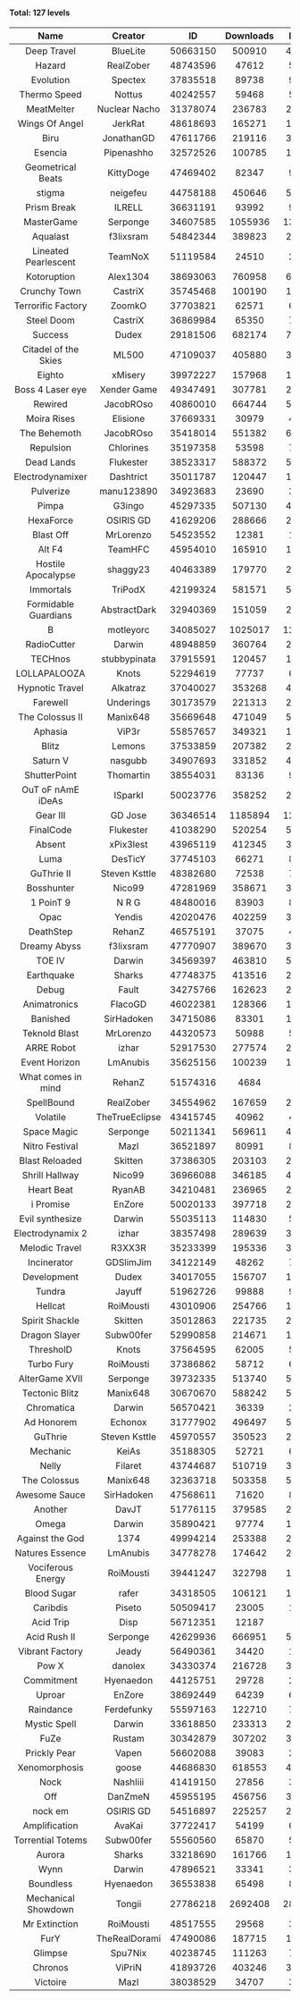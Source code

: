 #### Total: 127 levels

| Name | Creator | ID | Downloads | Likes |
|:---:|:---:|:---:|:---:|:---:|
| Deep Travel | BlueLite | 50663150 | 500910 | 45135
| Hazard | RealZober | 48743596 | 47612 | 5160
| Evolution | Spectex | 37835518 | 89738 | 9009
| Thermo Speed | Nottus | 40242557 | 59468 | 5549
| MeatMelter | Nuclear Nacho | 31378074 | 236783 | 25046
| Wings Of Angel | JerkRat | 48618693 | 165271 | 17119
| Biru | JonathanGD | 47611766 | 219116 | 30272
| Esencia | Pipenashho | 32572526 | 100785 | 12232
| Geometrical Beats | KittyDoge | 47469402 | 82347 | 9927
| stigma | neigefeu | 44758188 | 450646 | 52072
| Prism Break | ILRELL | 36631191 | 93992 | 9918
| MasterGame | Serponge | 34607585 | 1055936 | 130396
| Aqualast | f3lixsram | 54842344 | 389823 | 26155
| Lineated Pearlescent | TeamNoX | 51119584 | 24510 | 2940
| Kotoruption | Alex1304 | 38693063 | 760958 | 67814
| Crunchy Town | CastriX | 35745468 | 100190 | 13816
| Terrorific Factory | ZoomkO | 37703821 | 62571 | 6252
| Steel Doom | CastriX | 36869984 | 65350 | 7944
| Success | Dudex | 29181506 | 682174 | 77635
| Citadel of the Skies | ML500 | 47109037 | 405880 | 32406
| Eighto | xMisery | 39972227 | 157968 | 13873
| Boss 4 Laser eye | Xender Game | 49347491 | 307781 | 26639
| Rewired | JacobROso | 40860010 | 664744 | 50986
| Moira Rises | Elisione | 37669331 | 30979 | 4619
| The Behemoth | JacobROso | 35418014 | 551382 | 64403
| Repulsion | Chlorines | 35197358 | 53598 | 7120
| Dead Lands | Flukester | 38523317 | 588372 | 59891
| Electrodynamixer | Dashtrict | 35011787 | 120447 | 16781
| Pulverize | manu123890 | 34923683 | 23690 | 3706
| Pimpa | G3ingo | 45297335 | 507130 | 42264
| HexaForce | OSIRIS GD | 41629206 | 288666 | 22587
| Blast Off | MrLorenzo | 54523552 | 12381 | 1351
| Alt F4 | TeamHFC | 45954010 | 165910 | 13803
| Hostile Apocalypse | shaggy23 | 40463389 | 179770 | 25853
| Immortals | TriPodX | 42199324 | 581571 | 51345
| Formidable Guardians | AbstractDark | 32940369 | 151059 | 21708
| B | motleyorc | 34085027 | 1025017 | 124232
| RadioCutter | Darwin | 48948859 | 360764 | 25666
| TECHnos | stubbypinata | 37915591 | 120457 | 13656
| LOLLAPALOOZA | Knots | 52294619 | 77737 | 6749
| Hypnotic Travel | Alkatraz | 37040027 | 353268 | 48572
| Farewell | Underings | 30173579 | 221313 | 28147
| The Colossus II | Manix648 | 35669648 | 471049 | 52033
| Aphasia | ViP3r | 55857657 | 349321 | 17188
| Blitz | Lemons | 37533859 | 207382 | 24937
| Saturn V | nasgubb | 34907693 | 331852 | 41251
| ShutterPoint | Thomartin | 38554031 | 83136 | 9535
| OuT oF nAmE iDeAs | ISparkI | 50023776 | 358252 | 28087
| Gear III | GD Jose | 36346514 | 1185894 | 120583
| FinalCode | Flukester | 41038290 | 520254 | 51232
| Absent | xPix3lest | 43965119 | 412345 | 31946
| Luma | DesTicY | 37745103 | 66271 | 8310
| GuThrie II | Steven Ksttle | 48382680 | 72538 | 7464
| Bosshunter | Nico99 | 47281969 | 358671 | 31867
| 1 PoinT 9 | N R G | 48480016 | 83903 | 8186
| Opac | Yendis | 42020476 | 402259 | 39570
| DeathStep | RehanZ | 46575191 | 37075 | 4108
| Dreamy Abyss | f3lixsram | 47770907 | 389670 | 31002
| TOE IV | Darwin | 34569397 | 463810 | 54027
| Earthquake  | Sharks | 47748375 | 413516 | 23103
| Debug | Fault | 34275766 | 162623 | 20032
| Animatronics | FlacoGD | 46022381 | 128366 | 13267
| Banished | SirHadoken | 34715086 | 83301 | 10485
| Teknold Blast | MrLorenzo | 44320573 | 50988 | 5086
| ARRE Robot | izhar | 52917530 | 277574 | 26060
| Event Horizon | LmAnubis | 35625156 | 100239 | 12136
| What comes in mind | RehanZ | 51574316 | 4684 | 451
| SpellBound | RealZober | 34554962 | 167659 | 22630
| Volatile | TheTrueEclipse | 43415745 | 40962 | 4153
| Space Magic | Serponge | 50211341 | 569611 | 47690
| Nitro Festival | Mazl | 36521897 | 80991 | 8571
| Blast Reloaded | Skitten | 37386305 | 203103 | 22073
| Shrill Hallway | Nico99 | 36966088 | 346185 | 45666
| Heart Beat | RyanAB | 34210481 | 236965 | 29137
| i Promise | EnZore | 50020133 | 397718 | 23712
| Evil synthesize | Darwin | 55035113 | 114830 | 5657
| Electrodynamix 2 | izhar | 38357498 | 289639 | 33741
| Melodic Travel | R3XX3R | 35233399 | 195336 | 31909
| Incinerator | GDSlimJim | 34122149 | 48262 | 7272
| Development | Dudex | 34017055 | 156707 | 17928
| Tundra | Jayuff | 51962726 | 99888 | 9633
| Hellcat | RoiMousti | 43010906 | 254766 | 18311
| Spirit Shackle | Skitten | 35012863 | 221735 | 29390
| Dragon Slayer | Subw00fer | 52990858 | 214671 | 16962
| ThresholD | Knots | 37564595 | 62005 | 5440
| Turbo Fury | RoiMousti | 37386862 | 58712 | 6773
| AlterGame XVII | Serponge | 39732335 | 513740 | 53229
| Tectonic Blitz | Manix648 | 30670670 | 588242 | 59957
| Chromatica | Darwin | 56570421 | 36339 | 2591
| Ad Honorem | Echonox | 31777902 | 496497 | 50831
| GuThrie | Steven Ksttle | 45970557 | 350523 | 26710
| Mechanic | KeiAs | 35188305 | 52721 | 6510
| Nelly | Filaret | 43744687 | 510719 | 35889
| The Colossus | Manix648 | 32363718 | 503358 | 53185
| Awesome Sauce | SirHadoken | 47568611 | 71620 | 8035
| Another | DavJT | 51776115 | 379585 | 28820
| Omega | Darwin | 35890421 | 97774 | 12122
| Against the God | 1374 | 49994214 | 253388 | 25551
| Natures Essence | LmAnubis | 34778278 | 174642 | 22765
| Vociferous Energy | RoiMousti | 39441247 | 322798 | 13097
| Blood Sugar | rafer | 34318505 | 106121 | 13132
| Caribdis | Piseto | 50509417 | 23005 | 1953
| Acid Trip | Disp | 56712351 | 12187 | 972
| Acid Rush II | Serponge | 42629936 | 666951 | 55916
| Vibrant Factory | Jeady | 56490361 | 34420 | 1773
| Pow X | danolex | 34330374 | 216728 | 31841
| Commitment | Hyenaedon | 44125751 | 29728 | 2009
| Uproar | EnZore | 38692449 | 64239 | 6232
| Raindance | Ferdefunky | 55597163 | 122710 | 7476
| Mystic Spell | Darwin | 33618850 | 233313 | 26387
| FuZe | Rustam | 30342879 | 307202 | 30986
| Prickly Pear | Vapen | 56602088 | 39083 | 2011
| Xenomorphosis | goose | 44686830 | 618553 | 45477
| Nock | NashIiii | 41419150 | 27856 | 3172
| Off | DanZmeN | 45955195 | 456756 | 39154
| nock em | OSIRIS GD | 54516897 | 225257 | 22872
| Amplification | AvaKai | 37722417 | 54199 | 6526
| Torrential Totems | Subw00fer | 55560560 | 65870 | 5348
| Aurora | Sharks | 33218690 | 161766 | 17032
| Wynn | Darwin | 47896521 | 33341 | 3964
| Boundless | Hyenaedon | 36553838 | 65498 | 8208
| Mechanical Showdown | Tongii | 27786218 | 2692408 | 282165
| Mr Extinction | RoiMousti | 48517555 | 29568 | 3265
| FurY | TheRealDorami | 47490086 | 187715 | 19334
| Glimpse | Spu7Nix | 40238745 | 111263 | 7742
| Chronos | ViPriN | 41893726 | 403246 | 35690
| Victoire | Mazl | 38038529 | 34707 | 3733

